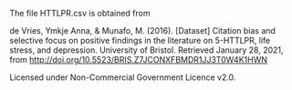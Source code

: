 The file HTTLPR.csv is obtained from

de Vries, Ymkje Anna, & Munafo, M. (2016). [Dataset] Citation bias and selective focus on positive findings in the literature on 5-HTTLPR, life stress, and depression. University of Bristol. Retrieved January 28, 2021, from http://doi.org/10.5523/BRIS.Z7JCONXFBMDR1JJ3T0W4K1HWN

Licensed under Non-Commercial Government Licence v2.0.
